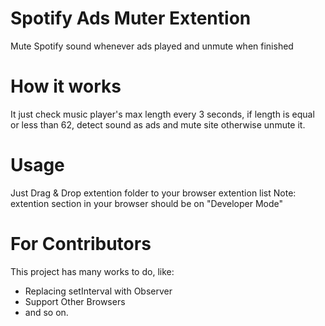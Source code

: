 # Spotify Ads Muter Extention
Mute Spotify sound whenever ads played and unmute when finished

# How it works
It just check music player's max length every 3 seconds, if length is equal or less than 62, detect sound as ads and mute site otherwise unmute it.

# Usage
Just Drag & Drop extention folder to your browser extention list
Note: extention section in your browser should be on "Developer Mode"

# For Contributors
This project has many works to do, like:
  - Replacing setInterval with Observer
  - Support Other Browsers
  - and so on.

